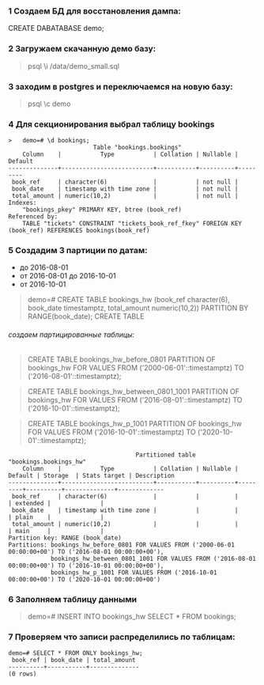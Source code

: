 ### 1 Создаем БД для восстановления дампа: ###

CREATE DABATABASE demo;

### 2 Загружаем скачанную демо базу: ###

>   psql
>   \i /data/demo_small.sql

### 3 заходим в postgres и переключаемся на новую базу: ###

>   psql
>   \c demo

### 4 Для секционирования выбрал таблицу bookings ###
```
>   demo=# \d bookings;
                        Table "bookings.bookings"
    Column    |           Type           | Collation | Nullable | Default
--------------+--------------------------+-----------+----------+---------
 book_ref     | character(6)             |           | not null |
 book_date    | timestamp with time zone |           | not null |
 total_amount | numeric(10,2)            |           | not null |
Indexes:
    "bookings_pkey" PRIMARY KEY, btree (book_ref)
Referenced by:
    TABLE "tickets" CONSTRAINT "tickets_book_ref_fkey" FOREIGN KEY (book_ref) REFERENCES bookings(book_ref)
```

### 5 Создадим 3 партиции по датам: 

- до 2016-08-01
- от 2016-08-01 до 2016-10-01
- от 2016-10-01

>   demo=# CREATE TABLE bookings_hw (book_ref character(6), book_date timestamptz, total_amount numeric(10,2)) PARTITION BY RANGE(book_date);
>   CREATE TABLE

###### создаем партицированные таблицы: ######

>   CREATE TABLE bookings_hw_before_0801 PARTITION OF bookings_hw FOR VALUES FROM ('2000-06-01'::timestamptz) TO ('2016-08-01'::timestamptz);

>   CREATE TABLE bookings_hw_between_0801_1001 PARTITION OF bookings_hw FOR VALUES FROM ('2016-08-01'::timestamptz) TO ('2016-10-01'::timestamptz);

>   CREATE TABLE bookings_hw_p_1001 PARTITION OF bookings_hw FOR VALUES FROM ('2016-10-01'::timestamptz) TO ('2020-10-01'::timestamptz);

```
                                    Partitioned table "bookings.bookings_hw"
    Column    |           Type           | Collation | Nullable | Default | Storage  | Stats target | Description
--------------+--------------------------+-----------+----------+---------+----------+--------------+-------------
 book_ref     | character(6)             |           |          |         | extended |              |
 book_date    | timestamp with time zone |           |          |         | plain    |              |
 total_amount | numeric(10,2)            |           |          |         | main     |              |
Partition key: RANGE (book_date)
Partitions: bookings_hw_before_0801 FOR VALUES FROM ('2000-06-01 00:00:00+00') TO ('2016-08-01 00:00:00+00'),
            bookings_hw_between_0801_1001 FOR VALUES FROM ('2016-08-01 00:00:00+00') TO ('2016-10-01 00:00:00+00'),
            bookings_hw_p_1001 FOR VALUES FROM ('2016-10-01 00:00:00+00') TO ('2020-10-01 00:00:00+00')
```

### 6 Заполняем таблицу данными

>   demo=# INSERT INTO bookings_hw SELECT * FROM bookings;

### 7 Проверяем что записи распределились по таблицам:
```
demo=# SELECT * FROM ONLY bookings_hw;
 book_ref | book_date | total_amount
----------+-----------+--------------
(0 rows)
```
